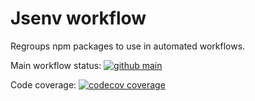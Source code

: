 # Jsenv workflow

Regroups npm packages to use in automated workflows.

Main workflow status: [![github main](https://github.com/jsenv/jsenv-template-node-package/workflows/main/badge.svg)](https://github.com/jsenv/jsenv-template-node-package/actions?workflow=main)

Code coverage: [![codecov coverage](https://codecov.io/gh/jsenv/jsenv-template-node-package/branch/main/graph/badge.svg)](https://codecov.io/gh/jsenv/jsenv-template-node-package)
